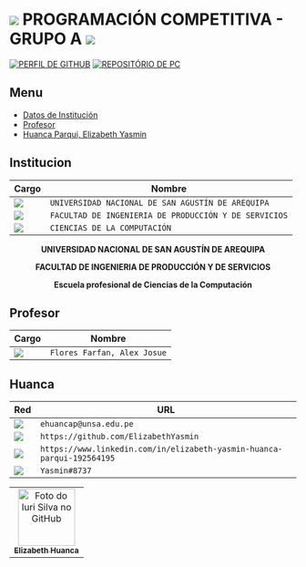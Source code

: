 
 # <img src="https://img.shields.io/badge/C%2B%2B-00599C?style=for-the-badge&logo=c%2B%2B&logoColor=white" /> PROGRAMACIÓN COMPETITIVA - GRUPO A <img src="https://img.shields.io/badge/C%2B%2B-00599C?style=for-the-badge&logo=c%2B%2B&logoColor=white" />

[![PERFIL DE GITHUB](https://img.shields.io/badge/usuario%20de%20github%20-%23323330.svg?&style=for-the-badge&logo=perfil&logoColor=black&color=FF0080)](https://github.com/ElizabethYasmin)
[![REPOSITÓRIO DE PC](https://img.shields.io/badge/reposit%C3%B3rio%20de%20PC%20-%23323330.svg?&style=for-the-badge&logo=reposit%C3%B3rio&logoColor=black&color=8000FF)](https://github.com/ElizabethYasmin/PC)


## Menu
- [Datos de Institución](#Institucion)
- [Profesor](#Profesor)
- [Huanca Parqui, Elizabeth Yasmin](#Huanca)


## Institucion


Cargo | Nombre
------------ | -------------
<img src="https://img.shields.io/badge/universidad%20-%23323330.svg?&style=for-the-badge&logo=badges&logoColor=black&color=0000FF" /> | `UNIVERSIDAD NACIONAL DE SAN AGUSTÍN DE AREQUIPA`
<img src="https://img.shields.io/badge/facultad%20-%23323330.svg?&style=for-the-badge&logo=cards%20estrelas&logoColor=black&color=7289DA" /> | `FACULTAD DE INGENIERIA DE PRODUCCIÓN Y DE SERVICIOS`
<img src="https://img.shields.io/badge/escuela%20-%23323330.svg?&style=for-the-badge&logo=cards%20estrelas&logoColor=black&color=00FFFF" /> | `CIENCIAS DE LA COMPUTACIÓN`

<p align="center">
    <b>UNIVERSIDAD NACIONAL DE SAN AGUSTÍN DE AREQUIPA</b>
 </p>
 <p align="center">
    <b>FACULTAD DE INGENIERIA DE PRODUCCIÓN Y DE SERVICIOS</b>
 </p>
 <p align="center"> 
    <b>Escuela profesional de Ciencias de la Computación</b>
  </p>
 
## Profesor

Cargo | Nombre
------------ | -------------
<img src="https://img.shields.io/badge/profesor%20-%23323330.svg?&style=for-the-badge&logo=cards%20estrelas&logoColor=black&color=FFFF00" /> | `Flores Farfan, Alex Josue`


## Huanca

Red | URL
------------ | -------------
<img src="https://img.shields.io/badge/Gmail-D14836?style=for-the-badge&logo=gmail&logoColor=white" /> | `ehuancap@unsa.edu.pe`
<img src="https://img.shields.io/badge/GitHub-100000?style=for-the-badge&logo=github&logoColor=white" /> | `https://github.com/ElizabethYasmin`
<img src="https://img.shields.io/badge/LinkedIn-0077B5?style=for-the-badge&logo=linkedin&logoColor=white" /> | `https://www.linkedin.com/in/elizabeth-yasmin-huanca-parqui-192564195`
<img src="https://img.shields.io/badge/discord-7289DA?style=for-the-badge&logo=discord&logoColor=white" />  | `Yasmin#8737`

<table>
  <tr>
    <td align="center">
      <a href="#">
        <img src="https://avatars.githubusercontent.com/u/62725994?v=4" width="100px;" alt="Foto do Iuri Silva no GitHub"/><br>
        <sub>
          <b>Elizabeth Huanca</b>
        </sub>
      </a>
    </td>
  </tr>
</table>
